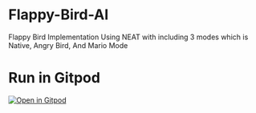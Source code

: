 # Flappy-Bird-AI
Flappy Bird Implementation Using NEAT with including 3 modes which is Native, Angry Bird, And Mario Mode

# Run in Gitpod
[![Open in Gitpod](https://gitpod.io/button/open-in-gitpod.svg)](https://gitpod.io/#https://github.com/Praveen101997/Flappy-Bird-AI/blob/master/Super_Angry_Flappy_Bird.py)
